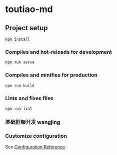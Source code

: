 # toutiao-md

## Project setup
```
npm install
```

### Compiles and hot-reloads for development
```
npm run serve
```

### Compiles and minifies for production
```
npm run build
```

### Lints and fixes files
```
npm run lint
```
### 基础框架开发 wangjing
### Customize configuration
See [Configuration Reference](https://cli.vuejs.org/config/).
